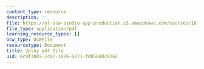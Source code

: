 ```yaml
---
content_type: resource
description: ''
file: https://ol-ocw-studio-app-production.s3.amazonaws.com/courses/18-065-matrix-methods-in-data-analysis-signal-processing-and-machine-learning-spring-2018/6c9f30071c8710266271fd85880c0262_p-bXJIa7QVI.pdf
file_type: application/pdf
learning_resource_types: []
ocw_type: OCWFile
resourcetype: Document
title: 3play pdf file
uid: 6c9f3007-1c87-1026-6271-fd85880c0262
---
```

